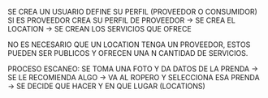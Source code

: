 SE CREA UN USUARIO
DEFINE SU PERFIL (PROVEEDOR O CONSUMIDOR)
SI ES PROVEEDOR CREA SU PERFIL DE PROVEEDOR -> SE CREA EL LOCATION -> SE CREAN LOS SERVICIOS QUE OFRECE

NO ES NECESARIO QUE UN LOCATION TENGA UN PROVEEDOR, ESTOS PUEDEN SER PUBLICOS Y OFRECEN UNA N CANTIDAD DE SERVICIOS.

PROCESO ESCANEO:
SE TOMA UNA FOTO Y DA DATOS DE LA PRENDA -> SE LE RECOMIENDA ALGO -> VA AL ROPERO Y SELECCIONA ESA PRENDA -> SE DECIDE QUE HACER Y EN QUE LUGAR (LOCATIONS)
